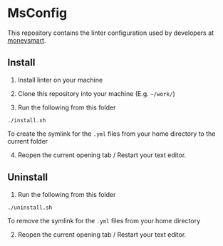 # MsConfig

This repository contains the linter configuration used by developers at [moneysmart](https://moneysmart.co).

## Install

1. Install linter on your machine

2. Clone this repository into your machine (E.g. `~/work/`)

3. Run the following from this folder

```
./install.sh
```

To create the symlink for the `.yml` files from your home directory to the current folder

4. Reopen the current opening tab / Restart your text editor.


## Uninstall

1. Run the following from this folder

```
./uninstall.sh
```

To remove the symlink for the `.yml` files from your home directory

2. Reopen the current opening tab / Restart your text editor.
